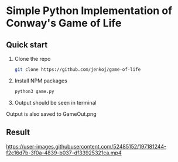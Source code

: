 # Simple Python Implementation of Conway's Game of Life

## Quick start 

1. Clone the repo
   ```sh
   git clone https://github.com/jenkoj/game-of-life
   ```
2. Install NPM packages
   ```sh
   python3 game.py
   ```
3. Output should be seen in terminal


Output is also saved to GameOut.png
   

## Result

https://user-images.githubusercontent.com/52485152/197181244-f2c16d7b-3f0a-4839-b037-df33925321ca.mp4

